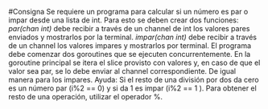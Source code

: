 #Consigna
Se requiere un programa para calcular si un número es par o impar desde una lista de int. Para esto se deben crear dos funciones:
*par(chan int)* debe recibir a través de un channel de int los valores pares enviados y mostrarlos por la terminal.
*impar(chan int)* debe recibir a través de un channel los valores impares y mostrarlos por terminal.
El programa debe comenzar dos goroutines que se ejecuten concurrentemente. En la goroutine principal se itera el slice provisto con valores y, en caso de que el valor sea par, se lo debe enviar al channel correspondiente. De igual manera para los impares.
Ayuda: Si el resto de una división por dos da cero es un número par (i%2 == 0) y si da 1 es impar (i%2 == 1 ). Para obtener el resto de una operación, utilizar el operador %.